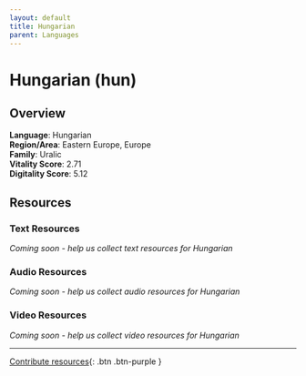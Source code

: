 ```yaml
---
layout: default
title: Hungarian
parent: Languages
---
```


# Hungarian (hun)

## Overview

**Language**: Hungarian  
**Region/Area**: Eastern Europe, Europe  
**Family**: Uralic  
**Vitality Score**: 2.71  
**Digitality Score**: 5.12  

## Resources

### Text Resources
*Coming soon - help us collect text resources for Hungarian*

### Audio Resources
*Coming soon - help us collect audio resources for Hungarian*

### Video Resources
*Coming soon - help us collect video resources for Hungarian*

---

[Contribute resources](https://fairtrain.github.io/){: .btn .btn-purple }
